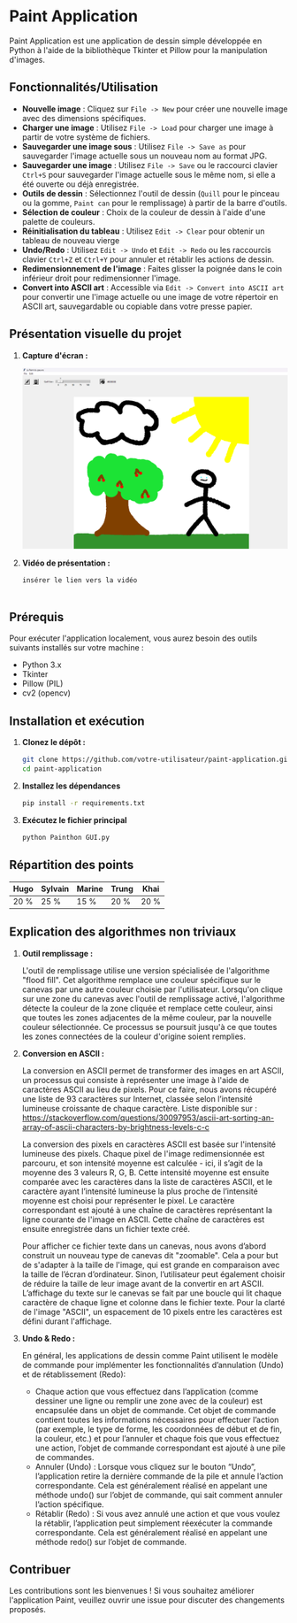 # Paint Application

Paint Application est une application de dessin simple développée en Python à l'aide de la bibliothèque Tkinter et Pillow pour la manipulation d'images.

## Fonctionnalités/Utilisation

- **Nouvelle image** : Cliquez sur `File -> New` pour créer une nouvelle image avec des dimensions spécifiques.
- **Charger une image** : Utilisez `File -> Load` pour charger une image à partir de votre système de fichiers.
- **Sauvegarder une image sous** : Utilisez `File -> Save as` pour sauvegarder l'image actuelle sous un nouveau nom au format JPG.
- **Sauvegarder une image** : Utilisez `File -> Save` ou le raccourci clavier `Ctrl+S` pour sauvegarder l'image actuelle sous le même nom, si elle a été ouverte ou déjà enregistrée.
- **Outils de dessin** : Sélectionnez l'outil de dessin (`Quill` pour le pinceau ou la gomme, `Paint can` pour le remplissage) à partir de la barre d'outils.
- **Sélection de couleur** : Choix de la couleur de dessin à l'aide d'une palette de couleurs.
- **Réinitialisation du tableau** :  Utilisez `Edit -> Clear` pour obtenir un tableau de nouveau vierge
- **Undo/Redo** : Utilisez `Edit -> Undo` et `Edit -> Redo` ou les raccourcis clavier `Ctrl+Z` et `Ctrl+Y` pour annuler et rétablir les actions de dessin.
- **Redimensionnement de l'image** : Faites glisser la poignée dans le coin inférieur droit pour redimensionner l'image.
- **Convert into ASCII art** : Accessible via `Edit -> Convert into ASCII art` pour convertir une l'image actuelle ou une image de votre répertoir en ASCII art, sauvegardable ou copiable dans votre presse papier.

## Présentation visuelle du projet

1. **Capture d'écran :**

    ![Capture d'écran de l'application Paint](Images/Screenshot.png)

2. **Vidéo de présentation :**

    ```bash
    insérer le lien vers la vidéo



## Prérequis

Pour exécuter l'application localement, vous aurez besoin des outils suivants installés sur votre machine :

- Python 3.x
- Tkinter
- Pillow (PIL)
- cv2 (opencv)

## Installation et exécution

1. **Clonez le dépôt :**

   ```bash
   git clone https://github.com/votre-utilisateur/paint-application.git
   cd paint-application

2. **Installez les dépendances**

    ```bash
    pip install -r requirements.txt

3. **Exécutez le fichier principal**

    ```bash
    python Painthon GUI.py

## Répartition des points

| Hugo | Sylvain | Marine | Trung | Khai |
|-----------|-----------|-----------|-----------|-----------|
| 20 %   | 25 %   | 15 %   | 20 %   | 20 %   |

## Explication des algorithmes non triviaux

1. **Outil remplissage :**

    L'outil de remplissage utilise une version spécialisée de l'algorithme "flood fill". Cet algorithme remplace une couleur spécifique sur le canevas par une autre couleur choisie par l'utilisateur. Lorsqu'on clique sur une zone du canevas avec l'outil de remplissage activé, l'algorithme détecte la couleur de la zone cliquée et remplace cette couleur, ainsi que toutes les zones adjacentes de la même couleur, par la nouvelle couleur sélectionnée. Ce processus se poursuit jusqu'à ce que toutes les zones connectées de la couleur d'origine soient remplies.

2. **Conversion en ASCII :**

    La conversion en ASCII permet de transformer des images en art ASCII, un processus qui consiste à représenter une image à l'aide de caractères ASCII au lieu de pixels. Pour ce faire, nous avons récupéré une liste de 93 caractères sur Internet, classée selon l’intensité lumineuse croissante de chaque caractère. Liste disponible sur : https://stackoverflow.com/questions/30097953/ascii-art-sorting-an-array-of-ascii-characters-by-brightness-levels-c-c

    La conversion des pixels en caractères ASCII est basée sur l'intensité lumineuse des pixels. Chaque pixel de l'image redimensionnée est parcouru, et son intensité moyenne est calculée - ici, il s’agit de la moyenne des 3 valeurs R, G, B. Cette intensité moyenne est ensuite comparée avec les caractères dans la liste de caractères ASCII, et le caractère ayant l’intensité lumineuse la plus proche de l’intensité moyenne est choisi pour représenter le pixel. Le caractère correspondant est ajouté à une chaîne de caractères représentant la ligne courante de l'image en ASCII. Cette chaîne de caractères est ensuite enregistrée dans un fichier texte créé.

    Pour afficher ce fichier texte dans un canevas, nous avons d’abord construit un nouveau type de canevas dit "zoomable". Cela a pour but de s'adapter à la taille de l'image, qui est grande en comparaison avec la taille de l’écran d’ordinateur. Sinon, l’utilisateur peut également choisir de réduire la taille de leur image avant de la convertir en art ASCII. L’affichage du texte sur le canevas se fait par une boucle qui lit chaque caractère de chaque ligne et colonne dans le fichier texte. Pour la clarté de l'image "ASCII", un espacement de 10 pixels entre les caractères est défini durant l'affichage.   

3. **Undo & Redo :**

    En général, les applications de dessin comme Paint utilisent le modèle de commande pour implémenter les fonctionnalités d’annulation  (Undo) et de rétablissement (Redo):

    - Chaque action que vous effectuez dans l’application (comme dessiner une ligne ou remplir une zone avec de la couleur) est encapsulée dans un objet de commande. Cet objet de commande contient toutes les informations nécessaires pour effectuer l’action (par exemple, le type de forme, les coordonnées de début et de fin, la couleur, etc.) et pour l’annuler et chaque fois que vous effectuez une action, l’objet de commande correspondant est ajouté à une pile de commandes.
    - Annuler (Undo) : Lorsque vous cliquez sur le bouton “Undo”, l’application retire la dernière commande de la pile et annule l’action correspondante. Cela est généralement réalisé en appelant une méthode undo() sur l’objet de commande, qui sait comment annuler l’action spécifique.
    - Rétablir (Redo) : Si vous avez annulé une action et que vous voulez la rétablir, l’application peut simplement réexécuter la commande correspondante. Cela est généralement réalisé en appelant une méthode redo() sur l’objet de commande.

## Contribuer

Les contributions sont les bienvenues ! Si vous souhaitez améliorer l'application Paint, veuillez ouvrir une issue pour discuter des changements proposés.